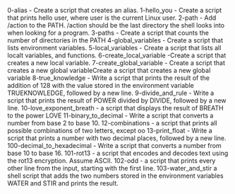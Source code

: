 0-alias - Create a script that creates an alias.
1-hello_you - Create a script that prints hello user, where user is the current Linux user.
2-path - Add /action to the PATH. /action should be the last directory the shell looks into when looking for a program.
3-paths - Create a script that counts the number of directories in the PATH
4-global_variables - Create a script that lists environment variables.
5-local_variables - Create a script that lists all localt variables, and functions.
6-create_local_variable -Create a script that creates a new local variable.
7-create_global_variable  - Create a script that creates a new global variableCreate a script that creates a new global variable
8-true_knowledge - Write a script that prints the result of the addition of 128 with the value stored in the environment variable TRUEKNOWLEDGE, followed by a new line.
9-divide_and_rule - Write a script that prints the result of POWER divided by DIVIDE, followed by a new line.
10-love_exponent_breath -  a script that displays the result of BREATH to the power LOVE
11-binary_to_decimal - Write a script that converts a number from base 2 to base 10.
12-combinations -  a script that prints all possible combinations of two letters, except oo
13-print_float - Write a script that prints a number with two decimal places, followed by a new line.
100-decimal_to_hexadecimal - Write a script that converts a number from base 10 to base 16.
101-rot13 -  a script that encodes and decodes text using the rot13 encryption. Assume ASCII.
102-odd -  a script that prints every other line from the input, starting with the first line.
103-water_and_stir  a shell script that adds the two numbers stored in the environment variables WATER and STIR and prints the result.
